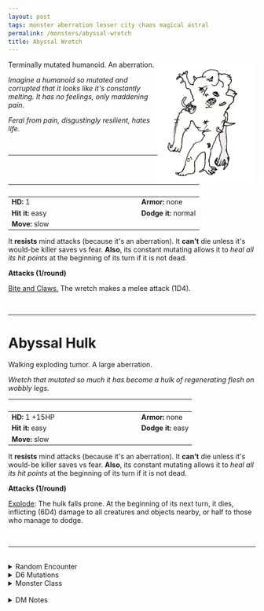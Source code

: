 ```yaml
---
layout: post
tags: monster aberration lesser city chaos magical astral
permalink: /monsters/abyssal-wretch
title: Abyssal Wretch
---
```


<img align="right" width=200px src="/images/AbyssaWretch.png">

Terminally mutated humanoid. An aberration.

_Imagine a humanoid so mutated and corrupted that it looks like it's constantly melting. It has no feelings, only maddening pain._

_Feral from pain, disgustingly resilient, hates life._

<br>

---

|  <span style="display: inline-block; width:250px"></span>  |  |
| -------- | --------|
| **HD:** 1 | **Armor:** none  |
| **Hit it:** easy    | **Dodge it:** normal  |
| **Move:** slow     |   | 

It **resists** mind attacks (because it's an aberration).
It **can't** die unless it's would-be killer saves vs fear.
**Also**, its constant mutating allows it to *heal all its hit points* at the beginning of its turn if it is not dead.

**Attacks (1/round)**

<ins>Bite and Claws.</ins> The wretch makes a melee attack (1D4).

<br>

---

# Abyssal Hulk

Walking exploding tumor. A large aberration.

_Wretch that mutated so much it has become a hulk of regenerating flesh on wobbly legs._

|  <span style="display: inline-block; width:250px"></span>  |  |
| -------- | --------|
| **HD:** 1 +15HP | **Armor:** none  |
| **Hit it:** easy    | **Dodge it:** easy  |
| **Move:** slow     |   | 

It **resists** mind attacks (because it's an aberration).
It **can't** die unless it's would-be killer saves vs fear.
**Also**, its constant mutating allows it to *heal all its hit points* at the beginning of its turn if it is not dead.

**Attacks (1/round)**

<ins>Explode</ins>: The hulk falls prone. At the beginning of its next turn, it dies, inflicting (6D4) damage to all creatures and objects nearby, or half to those who manage to dodge.

<br>

---

<br>

<details markdown="1">
<summary>Random Encounter</summary>

1. **Monster:** 2D6 abyssal wretches & 0-1 hulk.
1. **Lair:** A pentagram with flesh tumors surrounding it and incantations to summon a [sibriex](/monsters/sibriex). <br>    &nbsp; OR <br>    **Omen:** A pained shriek ending in a gargle and rattling noises, close-by.
1. **Spoor:** Walls tainted with freshly grown flesh tumors.
1. **Tracks:** Distant moans, shrieks and gargles.
1. **Trace:** Writings from a person obsessed with a dark summoning.
1. **Trace:** An aggressive, mutated vermin.
</details>

<details markdown="1">
<summary>D6 Mutations</summary>

Your studies of the aberration have changed you in horrible, gruesome ways: tumors constantly grow and fall off ...

1. ... your leg. You might be able to hide this. -1 movement.
1. ... your arm.
1. ... your hand, which fuses with an item of your choice.
1. ... your chest. Gain 1D4 temporary hit points every time you rest.
1. ... your face and it blocks one of your eyes.
1. Reroll. You know the [spell word](https://saltygoo.github.io/class/magic-user#spell-words) *Flesh* and gain one Spell Die.
</details>

<details markdown="1">
<summary>Monster Class</summary>
Play as a [mutant](https://saltygoo.github.io/class/fighter/mutant).
</details>

<br>

<details markdown="1">
<summary>DM Notes</summary>
Abyssal wretches from [Mordenkainen's Tome of Foes](https://5e.tools/book.html#mtf) bring to DnD the trope of the demon-infected mutant-zombies which have been popular in Sci-Fi video games since at least Doom. I wanted to make them different from the undead zombies by giving them extreme regeneration. I added the hulk variant as an homage to my favorite spin on the mutant-zombie trope: Halo's [Flood Carrier](https://halo.fandom.com/wiki/Flood_Carrier_Form). — SaltyGoo
</details>
